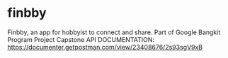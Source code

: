# finbby
Finbby, an app for hobbyist to connect and share. Part of Google Bangkit Program Project Capstone
API DOCUMENTATION: https://documenter.getpostman.com/view/23408676/2s93sgV9xB
